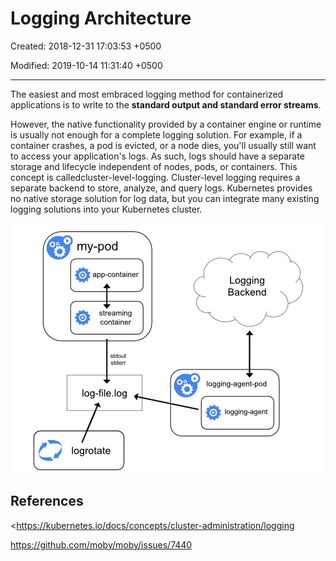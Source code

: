 # Logging Architecture

Created: 2018-12-31 17:03:53 +0500

Modified: 2019-10-14 11:31:40 +0500

---

The easiest and most embraced logging method for containerized applications is to write to the **standard output and standard error streams**.

However, the native functionality provided by a container engine or runtime is usually not enough for a complete logging solution. For example, if a container crashes, a pod is evicted, or a node dies, you'll usually still want to access your application's logs. As such, logs should have a separate storage and lifecycle independent of nodes, pods, or containers. This concept is calledcluster-level-logging. Cluster-level logging requires a separate backend to store, analyze, and query logs. Kubernetes provides no native storage solution for log data, but you can integrate many existing logging solutions into your Kubernetes cluster.

![Sidecar container with a streaming container](../../../media/DevOps-Kubernetes-Logging-Architecture-image1.png)

## References

<https://kubernetes.io/docs/concepts/cluster-administration/logging

<https://github.com/moby/moby/issues/7440>

